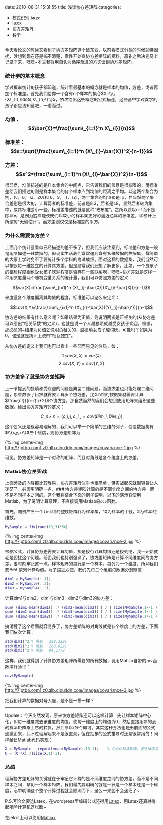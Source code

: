 date: 2010-08-31 15:31:55
title: 浅谈协方差矩阵
categories:
- 模式识别
tags:
- latex
- 协方差矩阵
- 数学
---

今天看论文的时候又看到了协方差矩阵这个破东西，以前看模式分类的时候就特困扰，没想到现在还是搞不清楚，索性开始查协方差矩阵的资料，恶补之后决定马上记录下来，嘿嘿~本文我将用自认为循序渐进的方式谈谈协方差矩阵。

### 统计学的基本概念

学过概率统计的孩子都知道，统计里最基本的概念就是样本的均值，方差，或者再加个标准差。首先我们给你一个含有n个样本的集合$X=\\{\{X\_{1},\ldots,X\_{n}\}\\}$，依次给出这些概念的公式描述，这些高中学过数学的孩子都应该知道吧，一带而过。

### 均值：$$\bar{X}=\frac{\sum\_{i=1}^n  X\_{i}}{n}$$
### 标准差：$$s=\sqrt{\frac{\sum\_{i=1}^n (X\_{i}-\bar{X})^2}{n-1}}$$
### 方差：$$s^2=\frac{\sum\_{i=1}^n (X\_{i}-\bar{X})^2}{n-1}$$

很显然，均值描述的是样本集合的中间点，它告诉我们的信息是很有限的，而标准差给我们描述的则是样本集合的各个样本点到均值的距离之平均。以这两个集合为例，\[0，8，12，20\]和\[8，9，11，12\]，两个集合的均值都是10，但显然两个集合差别是很大的，计算两者的标准差，前者是8.3，后者是1.8，显然后者较为集中，故其标准差小一些，标准差描述的就是这种“散布度”。之所以除以n-1而不是除以n，是因为这样能使我们以较小的样本集更好的逼近总体的标准差，即统计上所谓的“无偏估计”。而方差则仅仅是标准差的平方。

<!--more-->

### 为什么需要协方差？

上面几个统计量看似已经描述的差不多了，但我们应该注意到，标准差和方差一般是用来描述一维数据的，但现实生活我们常常遇到含有多维数据的数据集，最简单的大家上学时免不了要统计多个学科的考试成绩。面对这样的数据集，我们当然可以按照每一维独立的计算其方差，但是通常我们还想了解更多，比如，一个男孩子的猥琐程度跟他受女孩子欢迎程度是否存在一些联系啊，嘿嘿~协方差就是这样一种用来度量两个随机变量关系的统计量，我们可以仿照方差的定义：

$$var(X)=\frac{\sum\_{i=1}^n (X\_{i}-\bar{X})(X\_{i}-\bar{X})}{n-1}$$

来度量各个维度偏离其均值的程度，标准差可以这么来定义：

$$cov(X,Y)=\frac{\sum\_{i=1}^n (X\_{i}-\bar{X})(Y\_{i}-\bar{Y})}{n-1}$$

协方差的结果有什么意义呢？如果结果为正值，则说明两者是正相关的(从协方差可以引出“相关系数”的定义)，也就是说一个人越猥琐就越受女孩子欢迎，嘿嘿，那必须的~结果为负值就说明负相关的，越猥琐女孩子越讨厌，可能吗？如果为0，也是就是统计上说的“相互独立”。

从协方差的定义上我们也可以看出一些显而易见的性质，如：

$$1. cov(X,X)=var(X)$$
$$2. cov(X,Y)=cov(Y,X)$$

### 协方差多了就是协方差矩阵

上一节提到的猥琐和受欢迎的问题是典型二维问题，而协方差也只能处理二维问题，那维数多了自然就需要计算多个协方差，比如n维的数据集就需要计算$\frac{n!}{(n-2)!\*2}$个协方差，那自然而然的我们会想到使用矩阵来组织这些数据。给出协方差矩阵的定义：

$$C\_{n\times n}=(c\_{i,j},c\_{i,j}=cov(Dim\_{i},Dim\_{j}))$$

这个定义还是很容易理解的，我们可以举一个简单的三维的例子，假设数据集有$\\{x,y,z\\}$三个维度，则协方差矩阵为

{% img center-img http://7jptbo.com1.z0.glb.clouddn.com/images/covariance-1.jpg %}

可见，协方差矩阵是一个对称的矩阵，而且对角线是各个维度上的方差。

### Matlab协方差实战

上面涉及的内容都比较容易，协方差矩阵似乎也很简单，但实战起来就很容易让人迷茫了。必须要明确一点，### 协方差矩阵计算的是不同维度之间的协方差，而不是不同样本之间的。这个我将结合下面的例子说明，以下的演示将使用Matlab，为了说明计算原理，不直接调用Matlab的`cov`函数。

首先，随机产生一个`10*3`维的整数矩阵作为样本集，10为样本的个数，3为样本的维数。

``` matlab
MySample = fix(rand(10,3)*50)
```

{% img center-img http://7jptbo.com1.z0.glb.clouddn.com/images/covariance-2.jpg %}


根据公式，计算协方差需要计算均值，那是按行计算均值还是按列呢，我一开始就老是困扰这个问题。前面我们也特别强调了，协方差矩阵是计算不同维度间的协方差，要时刻牢记这一点。样本矩阵的每行是一个样本，每列为一个维度，所以我们要### 按列计算均值。为了描述方便，我们先将三个维度的数据分别赋值：


``` matlab
dim1 = MySample(:,1);
dim2 = MySample(:,2);
dim3 = MySample(:,3);
```

计算dim1与dim2，dim1与dim3，dim2与dim3的协方差：


``` matlab
sum( (dim1-mean(dim1)) .* (dim2-mean(dim2)) ) / ( size(MySample,1)-1 ) % 得到  74.5333
sum( (dim1-mean(dim1)) .* (dim3-mean(dim3)) ) / ( size(MySample,1)-1 ) % 得到  -10.0889
sum( (dim2-mean(dim2)) .* (dim3-mean(dim3)) ) / ( size(MySample,1)-1 ) % 得到  -106.4000
```

搞清楚了这个后面就容易多了，协方差矩阵的对角线就是各个维度上的方差，下面我们依次计算：


``` matlab
std(dim1)^2 % 得到   108.3222
std(dim2)^2 % 得到   260.6222
std(dim3)^2 % 得到   94.1778
```

这样，我们就得到了计算协方差矩阵所需要的所有数据，调用Matlab自带的`cov`函数进行验证：


``` matlab
cov(MySample)
```

{% img center-img http://7jptbo.com1.z0.glb.clouddn.com/images/covariance-3.jpg %}


把我们计算的数据对号入座，是不是一摸一样？

***

Update：今天突然发现，原来协方差矩阵还可以这样计算，先让样本矩阵中心化，即每一维度减去该维度的均值，使每一维度上的均值为0，然后直接用新的到的样本矩阵乘上它的转置，然后除以(N-1)即可。其实这种方法也是由前面的公式通道而来，只不过理解起来不是很直观，但在抽象的公式推导时还是很常用的！同样给出Matlab代码实现：


``` matlab
X = MySample - repmat(mean(MySample),10,1);    % 中心化样本矩阵，使各维度均值为0
C = (X'*X)./(size(X,1)-1);
```

### 总结


理解协方差矩阵的关键就在于牢记它计算的是不同维度之间的协方差，而不是不同样本之间，拿到一个样本矩阵，我们最先要明确的就是一行是一个样本还是一个维度，心中明确这个整个计算过程就会顺流而下，这么一来就不会迷茫了~


P.S.写论文要选Latex，在wordpress里编辑公式还得用[Latex](http://www.dutor.net/index.php/2010/05/wordpress-using-latex/)，用Latex还真对得起咱学计算机这张脸~

在jekyll上可以使用[Mathax](http://docs.mathjax.org/en/v1.1-latest/start.html)
